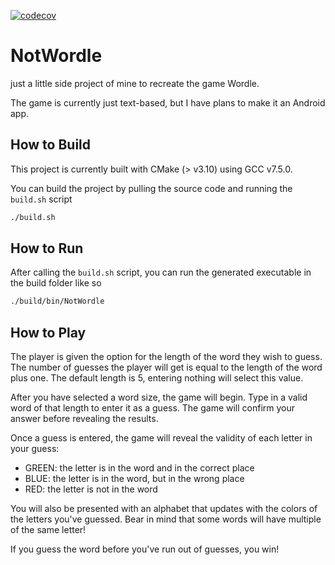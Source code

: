 [![codecov](https://codecov.io/gh/s-merritt/NotWordle/branch/develop/graph/badge.svg?token=6OYTC3ENRF)](https://codecov.io/gh/s-merritt/NotWordle)

# NotWordle
just a little side project of mine to recreate the game Wordle.

The game is currently just text-based, but I have plans to make it an Android app.

## How to Build

This project is currently built with CMake (> v3.10) using GCC v7.5.0.

You can build the project by pulling the source code and running the `build.sh` script

```bash
./build.sh
```

## How to Run

After calling the `build.sh` script, you can run the generated executable in the build folder like so

```bash
./build/bin/NotWordle
```

## How to Play

The player is given the option for the length of the word they wish to guess. The number of guesses the player will get is equal to the length of the word plus one. The default length is 5, entering nothing will select this value.

After you have selected a word size, the game will begin. Type in a valid word of that length to enter it as a guess. The game will confirm your answer before revealing the results.

Once a guess is entered, the game will reveal the validity of each letter in your guess:

- GREEN: the letter is in the word and in the correct place
- BLUE: the letter is in the word, but in the wrong place
- RED: the letter is not in the word

You will also be presented with an alphabet that updates with the colors of the letters you've guessed. Bear in mind that some words will have multiple of the same letter!

If you guess the word before you've run out of guesses, you win!


